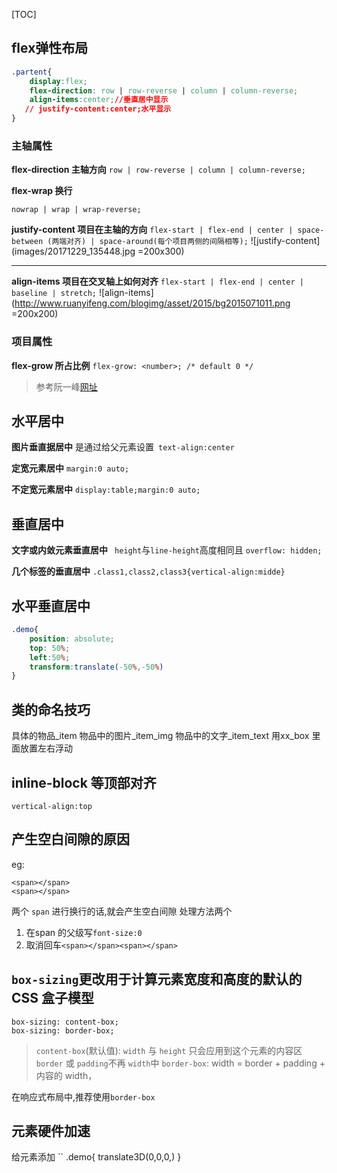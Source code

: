 [TOC]

## flex弹性布局

```css
.partent{
    display:flex; 
    flex-direction: row | row-reverse | column | column-reverse;
    align-items:center;//垂直居中显示
   // justify-content:center;水平显示
}


```
### 主轴属性
**flex-direction   主轴方向**
`row | row-reverse | column | column-reverse;`

**flex-wrap   换行**

`nowrap | wrap | wrap-reverse;`

**justify-content   项目在主轴的方向**
`flex-start | flex-end | center | space-between (两端对齐) | space-around(每个项目两侧的间隔相等);`
![justify-content](images/20171229_135448.jpg =200x300)

---

**align-items  项目在交叉轴上如何对齐**
`flex-start | flex-end | center | baseline | stretch;`
![align-items](http://www.ruanyifeng.com/blogimg/asset/2015/bg2015071011.png =200x200)
### 项目属性
**flex-grow 所占比例**
`flex-grow: <number>; /* default 0 */`

>参考阮一峰[网址](http://www.ruanyifeng.com/blog/2015/07/flex-grammar.html)


## 水平居中
 **图片垂直据居中**
        是通过给父元素设置` text-align:center`
        
 **定宽元素居中**
        `margin:0 auto;`
        
 **不定宽元素居中**
     `display:table;margin:0 auto;`

## 垂直居中
**文字或内敛元素垂直居中**
   ` height`与`line-height`高度相同且 `overflow: hidden;`
    
 **几个标签的垂直居中**
`.class1,class2,class3{vertical-align:midde}`

## 水平垂直居中
```css
.demo{
	position: absolute;
    top: 50%;
    left:50%;
    transform:translate(-50%,-50%)
}
```

## 类的命名技巧
具体的物品_item
物品中的图片_item_img
物品中的文字_item_text
用xx_box 里面放置左右浮动

##  inline-block 等顶部对齐
`vertical-align:top`

## 产生空白间隙的原因
eg:
```
<span></span>
<span></span>
```
两个 `span` 进行换行的话,就会产生空白间隙
处理方法两个
1. 在span 的父级写`font-size:0`
2. 取消回车`<span></span><span></span>`

## `box-sizing`更改用于计算元素宽度和高度的默认的 CSS 盒子模型
```
box-sizing: content-box;
box-sizing: border-box;
```
> `content-box`(默认值): `width` 与 `height` 只会应用到这个元素的内容区`border` 或 `padding`不再 `width`中
> `border-box`: width = border + padding + 内容的  width，

在响应式布局中,推荐使用`border-box`

## 元素硬件加速
给元素添加
``
.demo{
	translate3D(0,0,0,)
}
```